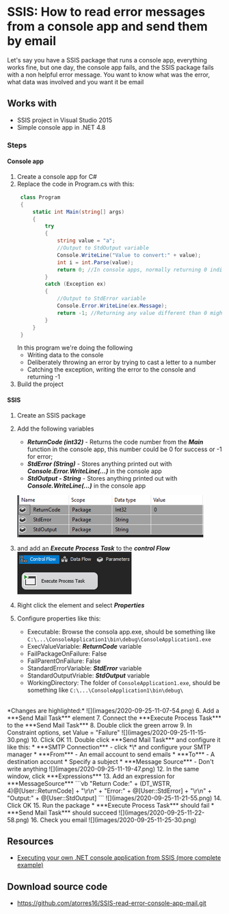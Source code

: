 # SSIS: How to read error messages from a console app and send them by email
Let's say you have a SSIS package that runs a console app, everything works fine, but one day, the console app fails, and the SSIS package fails with a non helpful error message. You want to know what was the error, what data was involved and you want it be email
## Works with
* SSIS project in Visual Studio 2015
* Simple console app in .NET 4.8
### Steps
#### Console app
1. Create a console app for C#
2. Replace the code in Program.cs with this:
   ```csharp
    class Program
    {
        static int Main(string[] args)
        {
            try
            {
                string value = "a";
                //Output to StdOutput variable
                Console.WriteLine("Value to convert:" + value);
                int i = int.Parse(value);
                return 0; //In console apps, normally returning 0 indicates success
            }
            catch (Exception ex)
            {
                //Output to StdError variable
                Console.Error.WriteLine(ex.Message);
                return -1; //Returning any value different than 0 might indicate failure or some other condition
            }
        }
    }
   ```
    In this program we're doing the following
    * Writing data to the console
    * Deliberately throwing an error by trying to cast a letter to a number
    * Catching the exception, writing the error to the console and returning -1
3. Build the project
   
#### SSIS
1. Create an SSIS package
2. Add the following variables
   * ***ReturnCode (int32)*** - Returns the code number from the ***Main*** function in the console app, this number could be 0 for success or -1 for error;
   * ***StdError (String)*** - Stores anything printed out with ***Console.Error.WriteLine(...)*** in the console app
   * ***StdOutput - String*** - Stores anything printed out with ***Console.WriteLine(...)*** in the console app
  
   ![](images/2020-09-25-11-00-52.png)
3.  and add an ***Execute Process Task*** to the ***control Flow***
   ![](images/2020-09-25-10-59-21.png)
4. Right click the element and select ***Properties***
5. Configure properties like this:
   * Executable: Browse the consola app.exe, should be something like `C:\...\ConsoleApplication1\bin\debug\ConsoleApplication1.exe`
   * ExecValueVariable: ***ReturnCode*** variable
   * FailPackageOnFailure: False
   * FailParentOnFailure: False
   * StandardErrorVariable: ***StdError*** variable
   * StandardOutputVriable: ***StdOutput*** variable
   * WorkingDirectory: The folder of `ConsoleApplication1.exe`, should be something like `C:\...\ConsoleApplication1\bin\debug\`
<br>
    *Changes are highlighted:*
   ![](images/2020-09-25-11-07-54.png)   
6. Add a ***Send Mail Task*** element
7. Connect the ***Execute Process Task*** to the ***Send Mail Task***
8. Double click the green arrow
9. In Constraint options, set Value = "Failure"
   ![](images/2020-09-25-11-15-30.png)
10. Click OK
11. Double click ***Send Mail Task*** and configure it like this:
    * ***SMTP Connection*** - click *\<New connection\>* and configure your SMTP manager
    * ***From*** - An email account to send emails
    * ***To*** - A destination account
    * Specify a subject
    * ***Message Source*** - Don't write anything
    ![](images/2020-09-25-11-19-47.png)
12. In the same window, click ***Expressions***
13. Add an expression for ***MessageSource***
    ```vb
    "Return Code:" + (DT_WSTR, 4)@[User::ReturnCode] + "\r\n" + "Error:" + @[User::StdError] + "\r\n" + "Output:" +  @[User::StdOutput]
    ```
    ![](images/2020-09-25-11-21-55.png)   
14. Click OK
15. Run the package
    * ***Execute Process Task*** should fail
    * ***Send Mail Task*** should succeed
    ![](images/2020-09-25-11-22-58.png)    
16. Check you email
    ![](images/2020-09-25-11-25-30.png)

## Resources        
* [Executing your own .NET console application from SSIS (more complete example)](https://www.sqlshack.com/executing-net-console-application-ssis/)
## Download source code
* https://github.com/atorres16/SSIS-read-error-console-app-mail.git